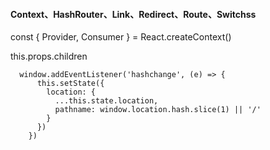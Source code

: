 #### Context、HashRouter、Link、Redirect、Route、Switchss


const { Provider, Consumer } = React.createContext()

this.props.children

```
  window.addEventListener('hashchange', (e) => {
      this.setState({
        location: {
          ...this.state.location,
          pathname: window.location.hash.slice(1) || '/'
        }   
      })
    })
```